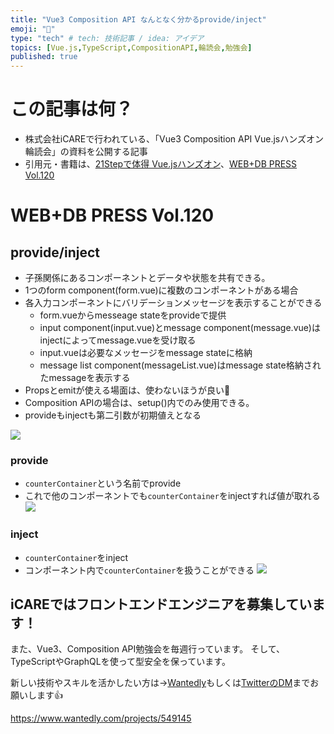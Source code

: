 ```yaml
---
title: "Vue3 Composition API なんとなく分かるprovide/inject"
emoji: "🚚"
type: "tech" # tech: 技術記事 / idea: アイデア
topics: [Vue.js,TypeScript,CompositionAPI,輪読会,勉強会]
published: true
---
```


# この記事は何？
- 株式会社iCAREで行われている、「Vue3 Composition API Vue.jsハンズオン輪読会」の資料を公開する記事
- 引用元・書籍は、[21Stepで体得 Vue.jsハンズオン](https://amzn.to/349Q6DJ)、[WEB+DB PRESS Vol.120](https://amzn.to/2KUVUee)


# WEB+DB PRESS Vol.120
## provide/inject
- 子孫関係にあるコンポーネントとデータや状態を共有できる。
- 1つのform component(form.vue)に複数のコンポーネントがある場合
- 各入力コンポーネントにバリデーションメッセージを表示することができる
    - form.vueからmesseage stateをprovideで提供
    - input component(input.vue)とmessage component(message.vue)はinjectによってmessage.vueを受け取る
    - input.vueは必要なメッセージをmessage stateに格納
    - message list component(messageList.vue)はmessage state格納されたmessageを表示する
- Propsとemitが使える場面は、使わないほうが良い🤔
- Composition APIの場合は、setup()内でのみ使用できる。
- provideもinjectも第二引数が初期値えとなる

![](https://res.cloudinary.com/dwq6umozu/image/upload/v1610416041/Group_1_wxhurh.png)

### provide
- `counterContainer`という名前でprovide
- これで他のコンポーネントでも`counterContainer`をinjectすれば値が取れる
![](https://res.cloudinary.com/dwq6umozu/image/upload/v1610416641/carbon_26_etm5yz.png)
### inject
- `counterContainer`をinject
- コンポーネント内で`counterContainer`を扱うことができる
![](https://res.cloudinary.com/dwq6umozu/image/upload/v1610416642/carbon_27_eq0wwv.png)

## iCAREではフロントエンドエンジニアを募集しています！
また、Vue3、Composition API勉強会を毎週行っています。
そして、TypeScriptやGraphQLを使って型安全を保っています。

新しい技術やスキルを活かしたい方は→[Wantedly](https://www.wantedly.com/projects/549145)もしくは[TwitterのDM](https://twitter.com/watsuyo_2)までお願いします👍

https://www.wantedly.com/projects/549145
